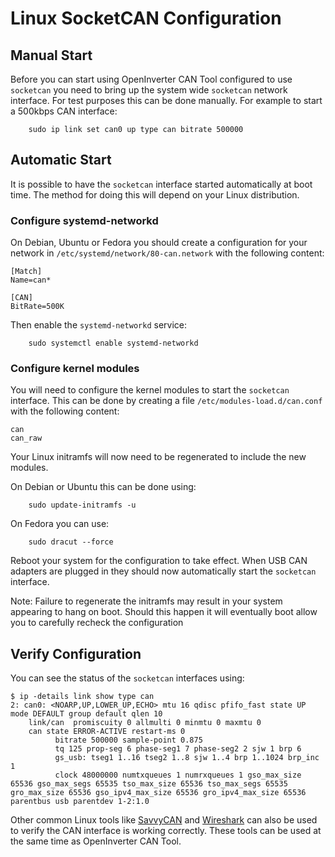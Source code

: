 # Linux SocketCAN Configuration

## Manual Start

Before you can start using OpenInverter CAN Tool configured to use `socketcan` you need to bring up the system wide `socketcan` network interface. For test purposes this can be done manually. For example to start a 500kbps CAN interface:

```text
    sudo ip link set can0 up type can bitrate 500000
```

## Automatic Start

It is possible to have the `socketcan` interface started automatically at boot time. The method for doing this will depend on your Linux distribution.

### Configure systemd-networkd

On Debian, Ubuntu or Fedora you should create a configuration for your network in `/etc/systemd/network/80-can.network` with the following content:

```text
[Match]
Name=can*

[CAN]
BitRate=500K
```

Then enable the `systemd-networkd` service:

```text
    sudo systemctl enable systemd-networkd
```

### Configure kernel modules

You will need to configure the kernel modules to start the `socketcan` interface. This can be done by creating a file `/etc/modules-load.d/can.conf` with the following content:

```text
can
can_raw
```

Your Linux initramfs will now need to be regenerated to include the new modules.

On Debian or Ubuntu this can be done using:

```text
    sudo update-initramfs -u
```

On Fedora you can use:

```text
    sudo dracut --force
```

Reboot your system for the configuration to take effect. When USB CAN adapters are plugged in they should now automatically start the `socketcan` interface.

Note: Failure to regenerate the initramfs may result in your system appearing to hang on boot. Should this happen it will eventually boot allow you to carefully recheck the configuration

## Verify Configuration

You can see the status of the `socketcan` interfaces using:

```text
$ ip -details link show type can
2: can0: <NOARP,UP,LOWER_UP,ECHO> mtu 16 qdisc pfifo_fast state UP mode DEFAULT group default qlen 10
    link/can  promiscuity 0 allmulti 0 minmtu 0 maxmtu 0
    can state ERROR-ACTIVE restart-ms 0
          bitrate 500000 sample-point 0.875
          tq 125 prop-seg 6 phase-seg1 7 phase-seg2 2 sjw 1 brp 6
          gs_usb: tseg1 1..16 tseg2 1..8 sjw 1..4 brp 1..1024 brp_inc 1
          clock 48000000 numtxqueues 1 numrxqueues 1 gso_max_size 65536 gso_max_segs 65535 tso_max_size 65536 tso_max_segs 65535 gro_max_size 65536 gso_ipv4_max_size 65536 gro_ipv4_max_size 65536 parentbus usb parentdev 1-2:1.0
```

Other common Linux tools like [SavvyCAN](https://savvycan.com/) and [Wireshark](https://www.wireshark.org/) can also be used to verify the CAN interface is working correctly. These tools can be used at the same time as OpenInverter CAN Tool.
